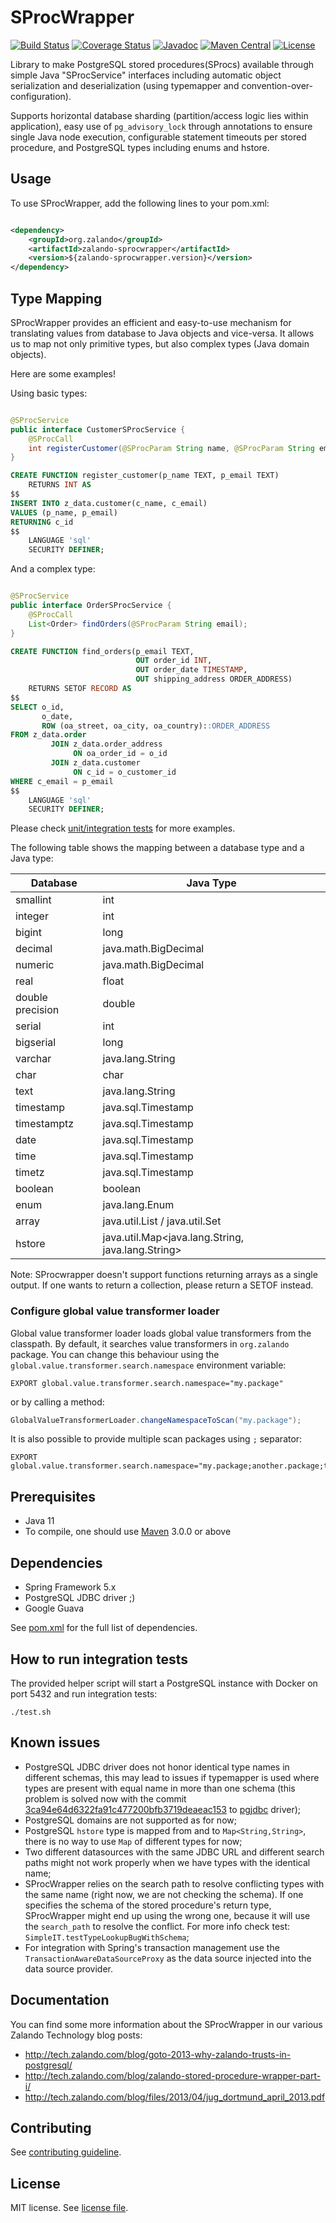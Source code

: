 SProcWrapper
============

[![Build Status](https://travis-ci.org/zalando-stups/java-sproc-wrapper.svg)](https://travis-ci.org/zalando-stups/java-sproc-wrapper) [![Coverage Status](https://coveralls.io/repos/zalando-stups/java-sproc-wrapper/badge.svg)](https://coveralls.io/r/zalando-stups/java-sproc-wrapper)
[![Javadoc](https://javadoc-emblem.rhcloud.com/doc/org.zalando/zalando-sprocwrapper/badge.svg)](http://www.javadoc.io/doc/org.zalando/zalando-sprocwrapper)
[![Maven Central](https://img.shields.io/maven-central/v/org.zalando/zalando-sprocwrapper.svg)](https://maven-badges.herokuapp.com/maven-central/org.zalando/zalando-sprocwrapper)
[![License](https://img.shields.io/badge/license-MIT-blue.svg)](https://raw.githubusercontent.com/zalando/problem-spring-web/master/LICENSE)

Library to make PostgreSQL stored procedures(SProcs) available through simple Java "SProcService" interfaces including
automatic object serialization and deserialization (using typemapper and convention-over-configuration).

Supports horizontal database sharding (partition/access logic lies within application), easy use of `pg_advisory_lock`
through annotations to ensure single Java node execution, configurable statement timeouts per stored procedure, and
PostgreSQL types including enums and hstore.

Usage
------------
To use SProcWrapper, add the following lines to your pom.xml:

```xml

<dependency>
    <groupId>org.zalando</groupId>
    <artifactId>zalando-sprocwrapper</artifactId>
    <version>${zalando-sprocwrapper.version}</version>
</dependency>
```

Type Mapping
------------

SProcWrapper provides an efficient and easy-to-use mechanism for translating values from database to Java objects and
vice-versa. It allows us to map not only primitive types, but also complex types (Java domain objects).

Here are some examples!

Using basic types:

```java

@SProcService
public interface CustomerSProcService {
    @SProcCall
    int registerCustomer(@SProcParam String name, @SProcParam String email);
}
```

```sql
CREATE FUNCTION register_customer(p_name TEXT, p_email TEXT)
    RETURNS INT AS
$$
INSERT INTO z_data.customer(c_name, c_email)
VALUES (p_name, p_email)
RETURNING c_id
$$
    LANGUAGE 'sql'
    SECURITY DEFINER;
```

And a complex type:

```java

@SProcService
public interface OrderSProcService {
    @SProcCall
    List<Order> findOrders(@SProcParam String email);
}
```

```sql
CREATE FUNCTION find_orders(p_email TEXT,
                            OUT order_id INT,
                            OUT order_date TIMESTAMP,
                            OUT shipping_address ORDER_ADDRESS)
    RETURNS SETOF RECORD AS
$$
SELECT o_id,
       o_date,
       ROW (oa_street, oa_city, oa_country)::ORDER_ADDRESS
FROM z_data.order
         JOIN z_data.order_address
              ON oa_order_id = o_id
         JOIN z_data.customer
              ON c_id = o_customer_id
WHERE c_email = p_email
$$
    LANGUAGE 'sql'
    SECURITY DEFINER;
```

Please check [unit/integration tests](src/test/java/de/zalando/sprocwrapper) for more examples.

The following table shows the mapping between a database type and a Java type:

| Database         | Java Type                                         |
| ---------------- | ------------------------------------------------- |
| smallint         | int                                               |
| integer          | int                                               |
| bigint           | long                                              |
| decimal          | java.math.BigDecimal                              |
| numeric          | java.math.BigDecimal                              |
| real             | float                                             |
| double precision | double                                            |
| serial           | int                                               |
| bigserial        | long                                              |
| varchar          | java.lang.String                                  |
| char             | char                                              |
| text             | java.lang.String                                  |
| timestamp        | java.sql.Timestamp                                |
| timestamptz      | java.sql.Timestamp                                |
| date             | java.sql.Timestamp                                |
| time             | java.sql.Timestamp                                |
| timetz           | java.sql.Timestamp                                |
| boolean          | boolean                                           |
| enum             | java.lang.Enum                                    |
| array            | java.util.List / java.util.Set                    |
| hstore           | java.util.Map<java.lang.String, java.lang.String> |

Note: SProcwrapper doesn't support functions returning arrays as a single output. If one wants to return a collection,
please return a SETOF instead.

### Configure global value transformer loader

Global value transformer loader loads global value transformers from the classpath. By default, it searches value
transformers in `org.zalando` package. You can change this behaviour using
the `global.value.transformer.search.namespace` environment variable:

```shell
EXPORT global.value.transformer.search.namespace="my.package"
```

or by calling a method:

```java
GlobalValueTransformerLoader.changeNamespaceToScan("my.package");
```

It is also possible to provide multiple scan packages using `;` separator:

```shell
EXPORT global.value.transformer.search.namespace="my.package;another.package;third.package"
```

Prerequisites
-------------

* Java 11
* To compile, one should use [Maven](http://maven.apache.org/) 3.0.0 or above

Dependencies
------------

* Spring Framework 5.x
* PostgreSQL JDBC driver ;)
* Google Guava

See [pom.xml](pom.xml) for the full list of dependencies.

How to run integration tests
----------------------------

The provided helper script will start a PostgreSQL instance with Docker on port 5432 and run integration tests:
```shell
./test.sh
```

Known issues
------------

* PostgreSQL JDBC driver does not honor identical type names in different schemas, this may lead to issues if typemapper
  is used where types are present with equal name in more than one schema (this problem is solved now with the
  commit [3ca94e64d6322fa91c477200bfb3719deaeac153](https://github.com/pgjdbc/pgjdbc/commit/3ca94e64d6322fa91c477200bfb3719deaeac153)
  to [pgjdbc](https://github.com/pgjdbc/pgjdbc/) driver);
* PostgreSQL domains are not supported as for now;
* PostgreSQL `hstore` type is mapped from and to `Map<String,String>`, there is no way to use `Map` of different types
  for now;
* Two different datasources with the same JDBC URL and different search paths might not work properly when we have types
  with the identical name;
* SProcWrapper relies on the search path to resolve conflicting types with the same name (right now, we are not checking
  the schema). If one specifies the schema of the stored procedure's return type, SProcWrapper might end up using the
  wrong one, because it will use the `search_path` to resolve the conflict. For more info check
  test: `SimpleIT.testTypeLookupBugWithSchema`;
* For integration with Spring's transaction management use the `TransactionAwareDataSourceProxy` as the data source
  injected into the data source provider.

Documentation
-------------

You can find some more information about the SProcWrapper in our various Zalando Technology blog posts:

* http://tech.zalando.com/blog/goto-2013-why-zalando-trusts-in-postgresql/
* http://tech.zalando.com/blog/zalando-stored-procedure-wrapper-part-i/
* http://tech.zalando.com/blog/files/2013/04/jug_dortmund_april_2013.pdf

## Contributing

See [contributing guideline](CONTRIBUTING.md).


License
-------

MIT license. See [license file](LICENSE).
